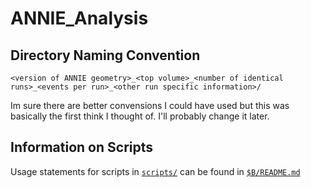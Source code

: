 # **ANNIE_Analysis**
 
## Directory Naming Convention
`<version of ANNIE geometry>_<top volume>_<number of identical runs>_<events per run>_<other run specific information>/`

Im sure there are better convensions I could have used but this was basically the first think I thought of. I'll probably change it later.

## Information on Scripts

Usage statements for scripts in [`scripts/`](https://github.com/Noah-Everett/ANNIE_Analysis/tree/main/scripts) can be found in [`$B/README.md`](https://github.com/Noah-Everett/ANNIE_gpvm/tree/main/bin#readme)